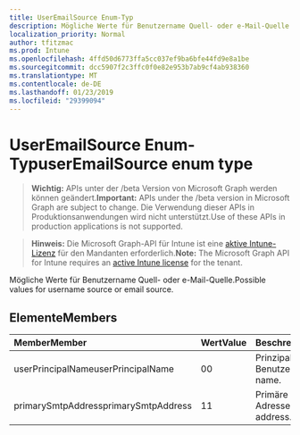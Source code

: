 ```yaml
---
title: UserEmailSource Enum-Typ
description: Mögliche Werte für Benutzername Quell- oder e-Mail-Quelle.
localization_priority: Normal
author: tfitzmac
ms.prod: Intune
ms.openlocfilehash: 4ffd50d6773ffa5cc037ef9ba6bfe44fd9e8a1be
ms.sourcegitcommit: dcc5907f2c3ffc0f0e82e953b7ab9cf4ab938360
ms.translationtype: MT
ms.contentlocale: de-DE
ms.lasthandoff: 01/23/2019
ms.locfileid: "29399094"
---
```

# <a name="useremailsource-enum-type"></a><span data-ttu-id="6a71e-103">UserEmailSource Enum-Typ</span><span class="sxs-lookup"><span data-stu-id="6a71e-103">userEmailSource enum type</span></span>

> <span data-ttu-id="6a71e-104">**Wichtig:** APIs unter der /beta Version von Microsoft Graph werden können geändert.</span><span class="sxs-lookup"><span data-stu-id="6a71e-104">**Important:** APIs under the /beta version in Microsoft Graph are subject to change.</span></span> <span data-ttu-id="6a71e-105">Die Verwendung dieser APIs in Produktionsanwendungen wird nicht unterstützt.</span><span class="sxs-lookup"><span data-stu-id="6a71e-105">Use of these APIs in production applications is not supported.</span></span>

> <span data-ttu-id="6a71e-106">**Hinweis:** Die Microsoft Graph-API für Intune ist eine [aktive Intune-Lizenz](https://go.microsoft.com/fwlink/?linkid=839381) für den Mandanten erforderlich.</span><span class="sxs-lookup"><span data-stu-id="6a71e-106">**Note:** The Microsoft Graph API for Intune requires an [active Intune license](https://go.microsoft.com/fwlink/?linkid=839381) for the tenant.</span></span>

<span data-ttu-id="6a71e-107">Mögliche Werte für Benutzername Quell- oder e-Mail-Quelle.</span><span class="sxs-lookup"><span data-stu-id="6a71e-107">Possible values for username source or email source.</span></span>

## <a name="members"></a><span data-ttu-id="6a71e-108">Elemente</span><span class="sxs-lookup"><span data-stu-id="6a71e-108">Members</span></span>
|<span data-ttu-id="6a71e-109">Member</span><span class="sxs-lookup"><span data-stu-id="6a71e-109">Member</span></span>|<span data-ttu-id="6a71e-110">Wert</span><span class="sxs-lookup"><span data-stu-id="6a71e-110">Value</span></span>|<span data-ttu-id="6a71e-111">Beschreibung</span><span class="sxs-lookup"><span data-stu-id="6a71e-111">Description</span></span>|
|:---|:---|:---|
|<span data-ttu-id="6a71e-112">userPrincipalName</span><span class="sxs-lookup"><span data-stu-id="6a71e-112">userPrincipalName</span></span>|<span data-ttu-id="6a71e-113">0</span><span class="sxs-lookup"><span data-stu-id="6a71e-113">0</span></span>|<span data-ttu-id="6a71e-114">Prinzipalnamen des Benutzers.</span><span class="sxs-lookup"><span data-stu-id="6a71e-114">User principal name.</span></span>|
|<span data-ttu-id="6a71e-115">primarySmtpAddress</span><span class="sxs-lookup"><span data-stu-id="6a71e-115">primarySmtpAddress</span></span>|<span data-ttu-id="6a71e-116">1</span><span class="sxs-lookup"><span data-stu-id="6a71e-116">1</span></span>|<span data-ttu-id="6a71e-117">Primäre SMTP-Adresse.</span><span class="sxs-lookup"><span data-stu-id="6a71e-117">Primary SMTP address.</span></span>|




